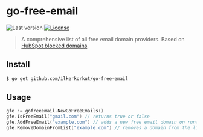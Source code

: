 # go-free-email

![Last version](https://img.shields.io/github/tag/ilkerkorkut/go-free-email.svg)
[![License](https://img.shields.io/github/license/ilkerkorkut/go-free-email.svg)](LICENSE)

> A comprehensive list of all free email domain providers. Based on [HubSpot blocked domains](https://knowledge.hubspot.com/articles/kcs_article/forms/what-domains-are-blocked-when-using-the-forms-email-domains-to-block-feature).

## Install

```bash
$ go get github.com/ilkerkorkut/go-free-email
```

## Usage

```go
gfe := gofreeemail.NewGoFreeEmails()
gfe.IsFreeEmail("gmail.com") // returns true or false
gfe.AddFreeEmail("example.com") // adds a new free email domain on runtime
gfe.RemoveDomainFromList("example.com") // removes a domain from the list
```